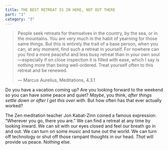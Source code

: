 ```yaml
---
title: THE BEST RETREAT IS IN HERE, NOT OUT THERE
part: "1"
category: "3"
---
```


> People seek retreats for themselves in the country, by the sea, or in the mountains. You are very much in the habit of yearning for those same things. But this is entirely the trait of a base person, when you can, at any moment, find such a retreat in yourself. For nowhere can you find a more peaceful and less busy retreat than in your own soul—especially if on close inspection it is filled with ease, which I say is nothing more than being well-ordered. Treat yourself often to this retreat and be renewed.
>
> — Marcus Aurelius, Meditations, 4.3.1

Do you have a vacation coming up? Are you looking forward to the weekend so you can have some peace and quiet? _Maybe_, you think, _after things settle down or after I get this over with_. But how often has that ever actually worked?

The Zen meditation teacher Jon Kabat-Zinn coined a famous expression: “Wherever you go, there you are.” We can find a retreat at any time by looking inward. We can sit with our eyes closed and feel our breath go in and out. We can turn on some music and tune out the world. We can turn off technology or shut off those rampant thoughts in our head. _That_ will provide us peace. Nothing else.
